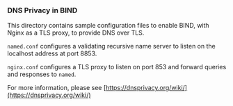 <!--
 - Copyright (C) 2017  Internet Systems Consortium, Inc. ("ISC")
 -
 - Permission to use, copy, modify, and/or distribute this software for any
 - purpose with or without fee is hereby granted, provided that the above
 - copyright notice and this permission notice appear in all copies.
 -
 - THE SOFTWARE IS PROVIDED "AS IS" AND ISC DISCLAIMS ALL WARRANTIES WITH
 - REGARD TO THIS SOFTWARE INCLUDING ALL IMPLIED WARRANTIES OF MERCHANTABILITY
 - AND FITNESS.  IN NO EVENT SHALL ISC BE LIABLE FOR ANY SPECIAL, DIRECT,
 - INDIRECT, OR CONSEQUENTIAL DAMAGES OR ANY DAMAGES WHATSOEVER RESULTING FROM
 - LOSS OF USE, DATA OR PROFITS, WHETHER IN AN ACTION OF CONTRACT, NEGLIGENCE
 - OR OTHER TORTIOUS ACTION, ARISING OUT OF OR IN CONNECTION WITH THE USE OR
 - PERFORMANCE OF THIS SOFTWARE.
-->
### DNS Privacy in BIND

This directory contains sample configuration files to enable BIND,
with Nginx as a TLS proxy, to provide DNS over TLS.

`named.conf` configures a validating recursive name server to listen
on the localhost address at port 8853.

`nginx.conf` configures a TLS proxy to listen on port 853 and
forward queries and responses to `named`.

For more information, please see
[https://dnsprivacy.org/wiki/](https://dnsprivacy.org/wiki/)
